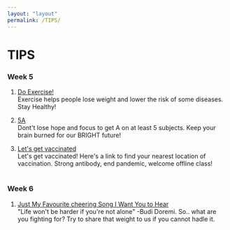 ```yaml
---
layout: "layout"
permalink: /TIPS/
---
```


# TIPS

### Week 5<br>

1. [Do Exercise!](https://www.health.qld.gov.au/news-events/news/30-ways-to-get-active-exercise-fun)<br>
Exercise helps people lose weight and lower the risk of some diseases. Stay Healthy!

2. [5A](https://www.fnu.edu/7-techniques-improve-study-habits/)<br>
Dont't lose hope and focus to get A on at least 5 subjects. Keep your brain burned for our BRIGHT future!

3. [Let's get vaccinated](https://en.wikipedia.org/wiki/3)<br>
Let's get vaccinated! Here's a link to find your nearest location of vaccination. Strong antibody, end pandemic, welcome offline class!

#

### Week 6<br>

1. [Just My Favourite cheering Song I Want You to Hear](https://www.youtube.com/watch?v=qZIQAk-BUEc)<br>
"Life won't be harder if you're not alone" -Budi Doremi. So.. what are you fighting for? Try to share that weight to us if you cannot hadle it.
